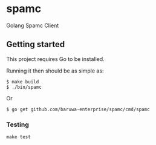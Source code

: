 # spamc

Golang Spamc Client

## Getting started

This project requires Go to be installed.

Running it then should be as simple as:

```console
$ make build
$ ./bin/spamc
```

Or

```console
$ go get github.com/baruwa-enterprise/spamc/cmd/spamc
```

### Testing

``make test``